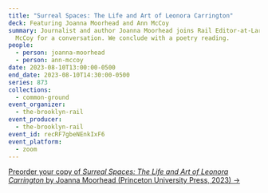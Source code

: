```yaml
---
title: "Surreal Spaces: The Life and Art of Leonora Carrington"
deck: Featuring Joanna Moorhead and Ann McCoy
summary: Journalist and author Joanna Moorhead joins Rail Editor-at-Large Ann
  McCoy for a conversation. We conclude with a poetry reading.
people:
  - person: joanna-moorhead
  - person: ann-mccoy
date: 2023-08-10T13:00:00-0500
end_date: 2023-08-10T14:30:00-0500
series: 873
collections:
  - common-ground
event_organizer:
  - the-brooklyn-rail
event_producer:
  - the-brooklyn-rail
event_id: recRF7gbeNEnkIxF6
event_platform:
  - zoom
---
```

[Preorder your copy of *Surreal Spaces: The Life and Art of Leonora Carrington* by Joanna Moorhead (Princeton University Press, 2023) →](https://press.princeton.edu/books/hardcover/9780691254487/surreal-spaces)